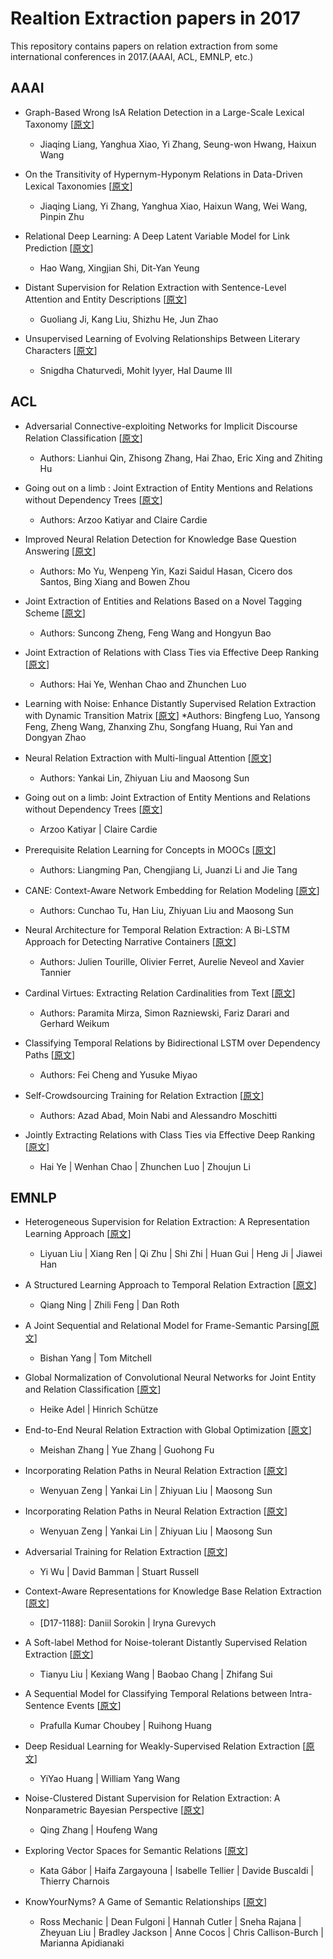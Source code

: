 # Realtion Extraction papers in 2017

This repository contains papers on relation extraction from some international conferences in 2017.(AAAI, ACL, EMNLP, etc.)


## AAAI

* Graph-Based Wrong IsA Relation Detection in a Large-Scale Lexical Taxonomy [[原文](http://aaai.org/ocs/index.php/AAAI/AAAI17/paper/view/14268)]
    * Jiaqing Liang, Yanghua Xiao, Yi Zhang, Seung-won Hwang, Haixun Wang

* On the Transitivity of Hypernym-Hyponym Relations in Data-Driven Lexical Taxonomies [[原文](http://aaai.org/ocs/index.php/AAAI/AAAI17/paper/view/14267)]
    * Jiaqing Liang, Yi Zhang, Yanghua Xiao, Haixun Wang, Wei Wang, Pinpin Zhu

* Relational Deep Learning: A Deep Latent Variable Model for Link Prediction [[原文](http://aaai.org/ocs/index.php/AAAI/AAAI17/paper/view/14346)]
    * Hao Wang, Xingjian Shi, Dit-Yan Yeung

* Distant Supervision for Relation Extraction with Sentence-Level Attention and Entity Descriptions [[原文](http://aaai.org/ocs/index.php/AAAI/AAAI17/paper/view/14491)]
    * Guoliang Ji, Kang Liu, Shizhu He, Jun Zhao

* Unsupervised Learning of Evolving Relationships Between Literary Characters [[原文](http://aaai.org/ocs/index.php/AAAI/AAAI17/paper/view/14564)]
    * Snigdha Chaturvedi, Mohit Iyyer, Hal Daume III
    
    
## ACL

* Adversarial Connective-exploiting Networks for Implicit Discourse Relation Classification [[原文](https://www.aclweb.org/anthology/papers/P/P17/P17-1093/)]
    * Authors: Lianhui Qin, Zhisong Zhang, Hai Zhao, Eric Xing and Zhiting Hu

* Going out on a limb : Joint Extraction of Entity Mentions and Relations without Dependency Trees [[原文](https://www.aclweb.org/anthology/papers/P/P17/P17-1085/)]
    * Authors: Arzoo Katiyar and Claire Cardie

* Improved Neural Relation Detection for Knowledge Base Question Answering [[原文](https://www.aclweb.org/anthology/papers/P/P17/P17-1053/)]
    * Authors: Mo Yu, Wenpeng Yin, Kazi Saidul Hasan, Cicero dos Santos, Bing Xiang and Bowen Zhou

* Joint Extraction of Entities and Relations Based on a Novel Tagging Scheme [[原文](https://www.aclweb.org/anthology/papers/P/P17/P17-1113/)]
    * Authors: Suncong Zheng, Feng Wang and Hongyun Bao

* Joint Extraction of Relations with Class Ties via Effective Deep Ranking [[原文](https://arxiv.org/abs/1612.07602)]
    * Authors: Hai Ye, Wenhan Chao and Zhunchen Luo

* Learning with Noise: Enhance Distantly Supervised Relation Extraction with Dynamic Transition Matrix [[原文](https://www.aclweb.org/anthology/papers/P/P17/P17-1040/)]
    *Authors: Bingfeng Luo, Yansong Feng, Zheng Wang, Zhanxing Zhu, Songfang Huang, Rui Yan and Dongyan Zhao

* Neural Relation Extraction with Multi-lingual Attention [[原文](https://www.aclweb.org/anthology/papers/P/P17/P17-1004/)]
    * Authors: Yankai Lin, Zhiyuan Liu and Maosong Sun

* Going out on a limb: Joint Extraction of Entity Mentions and Relations without Dependency Trees [[原文](https://www.aclweb.org/anthology/papers/P/P17/P17-1085/)]
    * Arzoo Katiyar | Claire Cardie

* Prerequisite Relation Learning for Concepts in MOOCs [[原文](https://www.aclweb.org/anthology/papers/P/P17/P17-1133/)]
    * Authors: Liangming Pan, Chengjiang Li, Juanzi Li and Jie Tang

* CANE: Context-Aware Network Embedding for Relation Modeling [[原文](https://www.aclweb.org/anthology/papers/P/P17/P17-1158/)]
    * Authors: Cunchao Tu, Han Liu, Zhiyuan Liu and Maosong Sun

* Neural Architecture for Temporal Relation Extraction: A Bi-LSTM Approach for Detecting Narrative Containers [[原文](https://www.aclweb.org/anthology/papers/P/P17/P17-2035/)]
    * Authors: Julien Tourille, Olivier Ferret, Aurelie Neveol and Xavier Tannier

* Cardinal Virtues: Extracting Relation Cardinalities from Text [[原文](https://www.aclweb.org/anthology/papers/P/P17/P17-2055/)]
    * Authors: Paramita Mirza, Simon Razniewski, Fariz Darari and Gerhard Weikum

* Classifying Temporal Relations by Bidirectional LSTM over Dependency Paths [[原文](https://www.aclweb.org/anthology/papers/P/P17/P17-2001/)]
    * Authors: Fei Cheng and Yusuke Miyao

* Self-Crowdsourcing Training for Relation Extraction [[原文](https://www.aclweb.org/anthology/papers/P/P17/P17-2082/)]
    * Authors: Azad Abad, Moin Nabi and Alessandro Moschitti


* Jointly Extracting Relations with Class Ties via Effective Deep Ranking [[原文](https://www.aclweb.org/anthology/papers/P/P17/P17-1166/)]
    * Hai Ye | Wenhan Chao | Zhunchen Luo | Zhoujun Li

## EMNLP

* Heterogeneous Supervision for Relation Extraction: A Representation Learning Approach [[原文](https://www.aclweb.org/anthology/papers/D/D17/D17-1005/)]
    * Liyuan Liu | Xiang Ren | Qi Zhu | Shi Zhi | Huan Gui | Heng Ji | Jiawei Han

* A Structured Learning Approach to Temporal Relation Extraction [[原文](https://www.aclweb.org/anthology/papers/D/D17/D17-1108/)]
    * Qiang Ning | Zhili Feng | Dan Roth

* A Joint Sequential and Relational Model for Frame-Semantic Parsing[[原文](https://www.aclweb.org/anthology/papers/D/D17/D17-1128/)]
    * Bishan Yang | Tom Mitchell

* Global Normalization of Convolutional Neural Networks for Joint Entity and Relation Classification [[原文](https://www.aclweb.org/anthology/papers/D/D17/D17-1181/)]
    * Heike Adel | Hinrich Schütze

* End-to-End Neural Relation Extraction with Global Optimization [[原文](https://www.aclweb.org/anthology/papers/D/D17/D17-1182/)]
    * Meishan Zhang | Yue Zhang | Guohong Fu

* Incorporating Relation Paths in Neural Relation Extraction [[原文](https://www.aclweb.org/anthology/papers/D/D17/D17-1186/)]
    * Wenyuan Zeng | Yankai Lin | Zhiyuan Liu | Maosong Sun

* Incorporating Relation Paths in Neural Relation Extraction [[原文](https://www.aclweb.org/anthology/papers/D/D17/D17-1186/)]
    * Wenyuan Zeng | Yankai Lin | Zhiyuan Liu | Maosong Sun

* Adversarial Training for Relation Extraction [[原文](https://www.aclweb.org/anthology/papers/D/D17/D17-1187/)]
    * Yi Wu | David Bamman | Stuart Russell

* Context-Aware Representations for Knowledge Base Relation Extraction [[原文](https://www.aclweb.org/anthology/papers/D/D17/D17-1188/)]
    * [D17-1188]: Daniil Sorokin | Iryna Gurevych
    
* A Soft-label Method for Noise-tolerant Distantly Supervised Relation Extraction [[原文](https://www.aclweb.org/anthology/papers/D/D17/D17-1189/)]
    * Tianyu Liu | Kexiang Wang | Baobao Chang | Zhifang Sui

* A Sequential Model for Classifying Temporal Relations between Intra-Sentence Events [[原文](https://www.aclweb.org/anthology/papers/D/D17/D17-1190/)]
    * Prafulla Kumar Choubey | Ruihong Huang

* Deep Residual Learning for Weakly-Supervised Relation Extraction [[原文](https://www.aclweb.org/anthology/papers/D/D17/D17-1191/)]
    * YiYao Huang | William Yang Wang

* Noise-Clustered Distant Supervision for Relation Extraction: A Nonparametric Bayesian Perspective [[原文](https://www.aclweb.org/anthology/papers/D/D17/D17-1192/)]
    * Qing Zhang | Houfeng Wang

* Exploring Vector Spaces for Semantic Relations [[原文](https://www.aclweb.org/anthology/papers/D/D17/D17-1193/)]
    * Kata Gábor | Haifa Zargayouna | Isabelle Tellier | Davide Buscaldi | Thierry Charnois

* KnowYourNyms? A Game of Semantic Relationships [[原文](https://www.aclweb.org/anthology/papers/D/D17/D17-2007/)]
    * Ross Mechanic | Dean Fulgoni | Hannah Cutler | Sneha Rajana | Zheyuan Liu | Bradley Jackson | Anne Cocos | Chris Callison-Burch | Marianna Apidianaki
